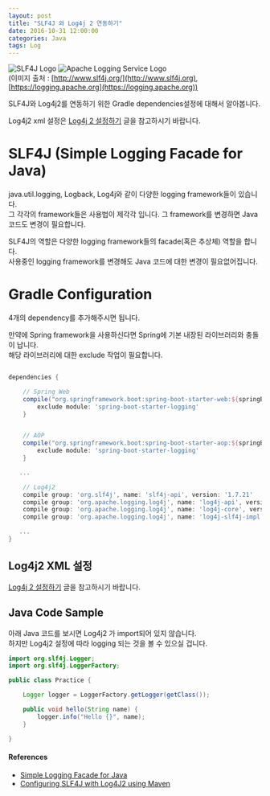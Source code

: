 ```yaml
---
layout: post
title: "SLF4J 와 Log4j 2 연동하기"
date: 2016-10-31 12:00:00 
categories: Java
tags: Log
---
```


![SLF4J Logo ](http://www.slf4j.org/images/logos/slf4j-logo.jpg) 
![Apache Logging Service Logo](https://logging.apache.org/log4j/2.x/images/ls-logo.jpg)  
(이미지 출처 : [http://www.slf4j.org/](http://www.slf4j.org), [https://logging.apache.org](https://logging.apache.org))  

SLF4J와 Log4j2를 연동하기 위한 Gradle dependencies설정에 대해서 알아봅니다.  

Log4j2 xml 설정은 [Log4j 2 설정하기](/java/Log4j2.html) 글을 참고하시기 바랍니다.  

<!--more-->

# SLF4J (Simple Logging Facade for Java)

java.util.logging, Logback, Log4j와 같이 다양한 logging framework들이 있습니다.  
그 각각의 framework들은 사용법이 제각각 입니다. 그 framework를 변경하면 Java 코드도 변경이 필요합니다.  

SLF4J의 역할은 다양한 logging framework들의 facade(혹은 추상체) 역할을 합니다.  
사용중인 logging framework를 변경해도 Java 코드에 대한 변경이 필요없어집니다.  

# Gradle Configuration

4개의 dependency를 추가해주시면 됩니다.  

만약에 Spring framework을 사용하신다면 Spring에 기본 내장된 라이브러리와 충돌이 납니다.  
해당 라이브러리에 대한 exclude 작업이 필요합니다.  

~~~gradle

dependencies {

    // Spring Web
    compile("org.springframework.boot:spring-boot-starter-web:${springBootVersion}") {
        exclude module: 'spring-boot-starter-logging'
    }


    // AOP
    compile("org.springframework.boot:spring-boot-starter-aop:${springBootVersion}") {
        exclude module: 'spring-boot-starter-logging'
    }

   ...

    // Log4j2
    compile group: 'org.slf4j', name: 'slf4j-api', version: '1.7.21'
    compile group: 'org.apache.logging.log4j', name: 'log4j-api', version: '2.5'
    compile group: 'org.apache.logging.log4j', name: 'log4j-core', version: '2.5'
    compile group: 'org.apache.logging.log4j', name: 'log4j-slf4j-impl', version: '2.5'

   ...
}
~~~

## Log4j2 XML 설정

[Log4j 2 설정하기](/java/Log4j2.html) 글을 참고하시기 바랍니다.  

## Java Code Sample

아래 Java 코드를 보시면 Log4j2 가 import되어 있지 않습니다.  
하지만 Log4j2 설정에 따라 logging 되는 것을 볼 수 있으실 겁니다.  

~~~java
import org.slf4j.Logger;
import org.slf4j.LoggerFactory;

public class Practice {

    Logger logger = LoggerFactory.getLogger(getClass());

    public void hello(String name) {
        logger.info("Hello {}", name);
    }

}
~~~


#### References
  * [Simple Logging Facade for Java](http://www.slf4j.org/)
  * [Configuring SLF4J with Log4J2 using Maven](http://whoopdicity.blogspot.kr/2014/04/configuring-slf4j-with-log4j2-using.html)
